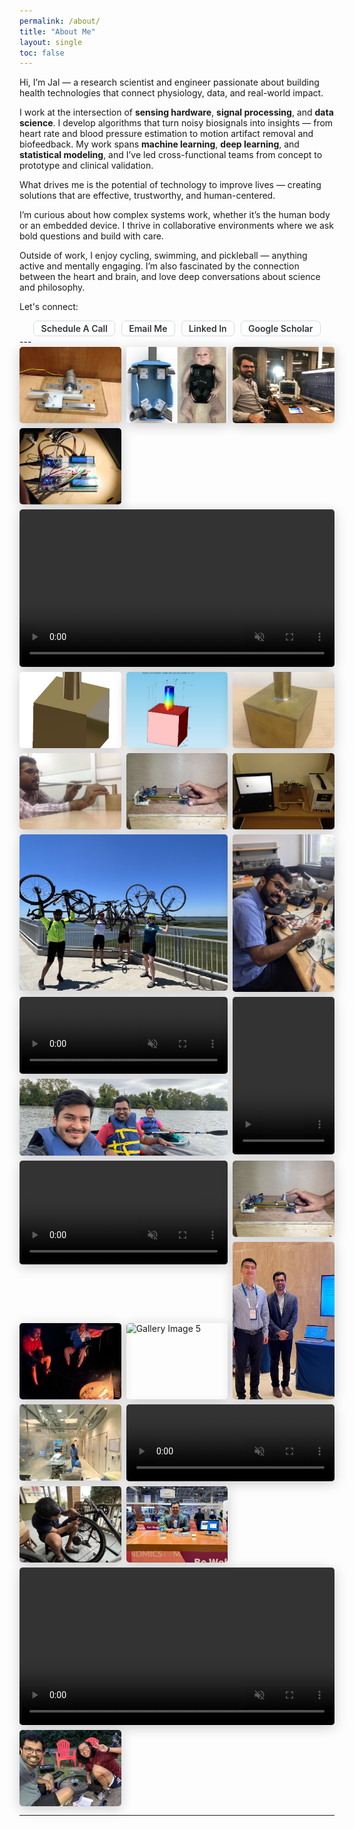 ```yaml
---
permalink: /about/
title: "About Me"
layout: single
toc: false
---
```


Hi, I’m Jal — a research scientist and engineer passionate about building health technologies that connect physiology, data, and real-world impact.

I work at the intersection of <b>sensing hardware</b>, <b>signal processing</b>, and <b>data science</b>. I develop algorithms that turn noisy biosignals into insights — from heart rate and blood pressure estimation to motion artifact removal and biofeedback. My work spans <b>machine learning</b>, <b>deep learning</b>, and <b>statistical modeling</b>, and I’ve led cross-functional teams from concept to prototype and clinical validation.

What drives me is the potential of technology to improve lives — creating solutions that are effective, trustworthy, and human-centered.

I’m curious about how complex systems work, whether it’s the human body or an embedded device. I thrive in collaborative environments where we ask bold questions and build with care.

Outside of work, I enjoy cycling, swimming, and pickleball — anything active and mentally engaging. I’m also fascinated by the connection between the heart and brain, and love deep conversations about science and philosophy.

Let's connect:
<div class="about-me-links">
      <a href="https://calendly.com/jalpanchal1" class="tag">Schedule a Call</a>
      <a href="mailto:jalpanchal1+contact@gmail.com?subject=Hello!" class="tag">Email Me</a>
      <a href="https://www.linkedin.com/in/jalpanchal/" class="tag">Linked In</a>
      <a href="https://scholar.google.com/citations?user=VUb6FrQAAAAJ&hl=en" class="tag">Google Scholar</a>
</div>
---


<div class="gallery-container">
  <div class="gallery-item w-1">
      <img src="/assets/images/iitm_friction_measurement_capston_setup.JPG" alt="Gallery Image 1">
  </div>
  <div class="gallery-item w-1">
    <img src="/assets/images/infantsim_cad.png" alt="Gallery Image 2">
  </div>
  <div class="gallery-item w-1">
    <img src="/assets/images/jal_ecg_mm.jpg" alt="Gallery Image 3">
  </div>
  <div class="gallery-item w-1">
    <img src="/assets/images/cis541_pacemaker_circuit.jpg" alt="Gallery Image 3">
  </div>
   <div class="gallery-item w-3">
    <video controls autoplay loop muted>
      <source src="/assets/videos/infantsim_openpose.mp4" type="video/mp4">
      Your browser does not support the video tag.
    </video>
  </div>
  <div class="gallery-item w-1">
      <img src="/assets/images/iitk_helmholtzresonator_cad.PNG" alt="Gallery Image 1">
  </div>
  <div class="gallery-item w-1">
    <img src="/assets/images/iitk_helmholtzresonator_comsol.PNG" alt="Gallery Image 2">
  </div>
  <div class="gallery-item w-1">
    <img src="/assets/images/iitk_helmholtzresonator.JPG" alt="Gallery Image 3">
  </div>
  <div class="gallery-item w-1">
    <img src="/assets/images/iitk_jal_helmholtsresonator_exp.JPG" alt="Gallery Image 3">
  </div>
  <div class="gallery-item w-1">
    <img src="/assets/images/iitm_friction_measurement_timingbelt_setup1.JPG" alt="Gallery Image 4">
  </div>
  <div class="gallery-item w-1">
    <img src="/assets/images/iitm_friction_measurement_timingbelt_setup2.JPG" alt="Gallery Image 4">
  </div>
  <div class="gallery-item rw-2">
    <img src="/assets/images/jal_cycle_atlanticcity.jpeg" alt="Gallery Image 4">
  </div>
  <div class="gallery-item r-2">
    <img src="/assets/images/jal_soldering.jpg" alt="Gallery Image 4">
  </div>
  <div class="gallery-item w-2">
    <video controls autoplay loop muted>
      <source src="/assets/videos/ppg_cleaning.mp4" type="video/mp4">
      Your browser does not support the video tag.
    </video>
  </div>
  <div class="gallery-item r-2">
    <video controls autoplay loop muted>
      <source src="/assets/videos/ces2025_pose.mp4" type="video/mp4">
      Your browser does not support the video tag.
    </video>
  </div>
  <div class="gallery-item w-2">
    <img src="/assets/images/ jal_frinds_kayak.jpg" alt="Gallery Image 5">
  </div>
  <div class="gallery-item rw-2">
    <video controls autoplay loop muted>
      <source src="/assets/videos/infantsim_rhanimation.mp4" type="video/mp4">
      Your browser does not support the video tag.
    </video>
  </div>

  <div class="gallery-item w-1">
    <img src="/assets/images/iitm_friction_measurement_timingbelt_setup1.JPG" alt="Gallery Image 5">
  </div>
   <div class="gallery-item r-2">
    <img src="/assets/images/jal_qualcomm_shenzhen.jpeg" alt="Gallery Image 5">
  </div>
  <div class="gallery-item w-1">
    <img src="/assets/images/jal_campfire.jpg" alt="Gallery Image 5">
  </div>
  <div class="gallery-item w-1">
    <img src="/assets/images/jal_cycle_nahant.jpeg" alt="Gallery Image 5">
  </div>
  <div class="gallery-item w-1">
    <img src="/assets/images/jal_mocktrial02_jan6.jpeg" alt="Gallery Image 5">
  </div>
  <div class="gallery-item w-2">
    <video controls autoplay loop muted>
      <source src="/assets/videos/iitk_phmr_labview.mp4" type="video/mp4">
      Your browser does not support the video tag.
    </video>
  </div>
 
  <div class="gallery-item w-1">
    <img src="/assets/images/jal_cycle_fix.jpeg" alt="Gallery Image 5">
  </div>
  <div class="gallery-item w-1">
    <img src="/assets/images/jal_ces2025_booth.jpg" alt="Gallery Image 5">
  </div>
  <div class="gallery-item w-3">
    <video controls autoplay loop muted>
      <source src="/assets/videos/modelicon_bmsce_lego_video.mp4" type="video/mp4">
      Your browser does not support the video tag.
    </video>
  </div>
  
  <div class="gallery-item w-1">
    <img src="/assets/images/jal_cycle_repair_kitchen.jpeg" alt="Gallery Image 5">
  </div>
</div>

---


<style>
.gallery-container {
  display: grid;
  grid-template-columns: repeat(3, 1fr);
  gap: 0.5rem;
  max-width: 100%;
}
.gallery-item {
  position: relative;
  overflow: visible;
}

.gallery-item img, .gallery-item video {
  width: 100%;
  border-radius: 5px;
  box-shadow: 0 4px 20px rgba(0,0,0,0.2);
  display: block;
  pointer-events: auto; /* ensure image/video accepts pointer events */
}

.gallery-item img,
.gallery-item video {
  transition: transform 0.3s ease, opacity 0.3s ease;
}

.gallery-item:hover img{
  cursor: zoom-in;
  aspect-ratio: auto  !important;
  position: absolute  !important;
  width: auto  !important;
  height: auto  !important;
  max-width: 500px  !important;
  max-height: none  !important;
  object-fit: contain  !important;
  transform: scale(1.5);
  z-index: 100;
  background: white;
  box-shadow: 0 8px 30px rgba(0, 0, 0, 0.3);

}
.gallery-item:hover video {
  ursor: zoom-in;
  aspect-ratio: auto  !important;
  position: absolute  !important;
  width: auto  !important;
  height: auto  !important;
  max-width: 500px  !important;
  max-height: none  !important;
  object-fit: contain  !important;
  transform: scale(1.5);
  z-index: 100;
  background: white;
  box-shadow: 0 8px 30px rgba(0, 0, 0, 0.3);
}

.gallery-item.w-1 {
  grid-column: span 1;
}

.gallery-item.w-1 img {
    aspect-ratio: 4 / 3;
  object-fit: cover;
}

.gallery-item.w-2 img,
.gallery-item.w-2 video{
    aspect-ratio: 8/2.95;
  object-fit: cover;
}


.gallery-item.r-2 img,
.gallery-item.r-2 video{
    aspect-ratio: 2/3.1;
  object-fit: cover;
}

.gallery-item.w-2 {
  grid-column: span 2;
}

.gallery-item.w-3 {
  grid-column: span 3;
}

.gallery-item.r-2 {
  grid-row: span 2;
}
.gallery-item.rw-2 {
  grid-row: span 2;
  grid-column: span 2;
}

@media (max-width: 768px) {
  .gallery-container {
    grid-template-columns: repeat(2, 1fr);
  }

  .gallery-item.w-1 {
    grid-column: span 1;
  }

  .gallery-item.w-2 {
    grid-column: span 2;
  }

  .gallery-item.w-3 {
    grid-column: span 2;
  }
}

@media (max-width: 480px) {
  .gallery-container {
    grid-template-columns: 1fr 1fr;
  }

  .gallery-item.w-1 {
    grid-column: span 1;
  }

  .gallery-item.w-2 {
    grid-column: span 2;
  }

  .gallery-item.w-3 {
    grid-column: span 2;
  }
}

.about-me-links {
  display: flex;
  flex-wrap: wrap;
  gap: 10px;
  justify-content: center;
  z-index: 2;
  opacity: 1;
  
  .tag {
    background-color: #ffffff;
    color: #333333;
    padding: 0.2em 0.8em;
    border-radius: 7px;
    font-size: 1em;
    font-weight: 600;
    text-transform: capitalize;
    cursor: pointer;
    border: 1px solid #d2dbe1;
    transition: background-color 0.3s, color 0.3s, border-color 0.3s;
    text-decoration: none;

    &:hover {
      background-color: #6a6b6d;
      border-color: #bbc4cb;
      color : #ffffff;
      text-decoration: none;
    }

    &.active {
      background-color: #444;
      color: #ffffff;
      border-color: #444;
      box-shadow: 0 2px 8px rgba(0, 0, 0, 0.15);
    }
  }
}

</style>
